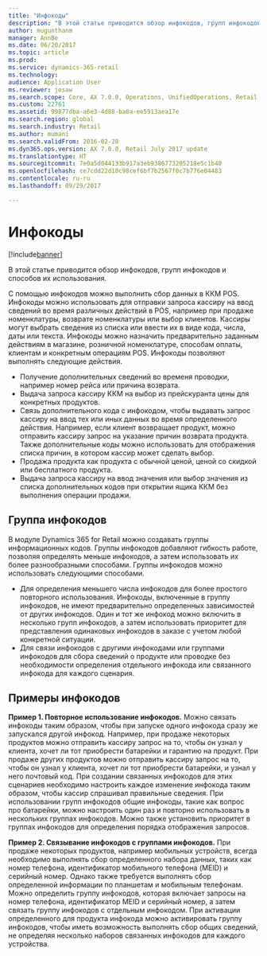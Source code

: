 ```yaml
---
title: "Инфокоды"
description: "В этой статье приводится обзор инфокодов, групп инфокодов и способов их использования."
author: mugunthanm
manager: AnnBe
ms.date: 06/20/2017
ms.topic: article
ms.prod: 
ms.service: dynamics-365-retail
ms.technology: 
audience: Application User
ms.reviewer: josaw
ms.search.scope: Core, AX 7.0.0, Operations, UnifiedOperations, Retail
ms.custom: 22761
ms.assetid: 99877dba-a6e3-4d88-ba0a-ee5913aea17e
ms.search.region: global
ms.search.industry: Retail
ms.author: mumani
ms.search.validFrom: 2016-02-28
ms.dyn365.ops.version: AX 7.0.0, Retail July 2017 update
ms.translationtype: HT
ms.sourcegitcommit: 7e0a5d044133b917a3eb9386773205218e5c1b40
ms.openlocfilehash: ce7cdd22d10c98cef6bf7b2567f0c7b776e04483
ms.contentlocale: ru-ru
ms.lasthandoff: 09/29/2017

---
```


# <a name="info-codes"></a>Инфокоды

[!include[banner](includes/banner.md)]


В этой статье приводится обзор инфокодов, групп инфокодов и способов их использования.

С помощью инфокодов можно выполнить сбор данных в ККМ POS. Инфокоды можно использовать для отправки запроса кассиру на ввод сведений во время различных действий в POS, например при продаже номенклатуры, возврате номенклатуры или выбор клиентов. Кассиры могут выбрать сведения из списка или ввести их в виде кода, числа, даты или текста. Инфокоды можно назначить предварительно заданным действиям в магазине, розничной номенклатуре, способам оплаты, клиентам и конкретным операциям POS. Инфокоды позволяют выполнять следующие действия.
-   Получение дополнительных сведений во временя проводки, например номер рейса или причина возврата.
-   Выдача запроса кассиру ККМ на выбор из прейскуранта цены для конкретных продуктов.
-   Связь дополнительного кода с инфокодом, чтобы выдавать запрос кассиру на ввод тех или иных данных во время определенного действия. Например, если клиент возвращает продукт, можно отправить кассиру запрос на указание причин возврата продукта. Также дополнительные коды можно использовать для отображения списка причин, в котором кассир может сделать выбор.
-   Продажа продукта как продукта с обычной ценой, ценой со скидкой или бесплатного продукта.
-   Выдача запроса кассиру на ввод значения или выбор значения из списка дополнительных кодов при открытии ящика ККМ без выполнения операции продажи.

## <a name="info-codes-group"></a>Группа инфокодов
В модуле Dynamics 365 for Retail можно создавать группы информационных кодов. Группы инфокодов добавляют гибкость работе, позволяя определять меньше инфокодов, а затем использовать их более разнообразными способами. Группы инфокодов можно использовать следующими способами.
-   Для определения меньшего числа инфокодов для более простого повторного использования. Инфокоды, включенные в группу инфокодов, не имеют предварительно определенных зависимостей от других инфокодов. Один и тот же инфокод можно включить в несколько групп инфокодов, а затем использовать приоритет для представления одинаковых инфокодов в заказе с учетом любой конкретной ситуации.
-   Для связи инфокодов с другими инфокодами или группами инфокодов для сбора сведений о продукте или проводке без необходимости определения отдельного инфокода или связанного инфокода для каждого сценария.

## <a name="info-code-examples"></a>Примеры инфокодов
**Пример 1. Повторное использование инфокодов.** Можно связать инфокоды таким образом, чтобы при запуске одного инфокода сразу же запускался другой инфокод. Например, при продаже некоторых продуктов можно отправить кассиру запрос на то, чтобы он узнал у клиента, хочет ли тот приобрести батарейки и гарантию на продукт. При продаже других продуктов можно отправить кассиру запрос на то, чтобы он узнал у клиента, хочет ли тот приобрести батарейки, и узнал у него почтовый код. При создании связанных инфокодов для этих сценариев необходимо настроить каждое изменение инфокода таким образом, чтобы кассир спрашивал правильные сведения. При использовании групп инфокодов общие инфокоды, такие как вопрос про батарейки, можно настроить один раз и повторно использовать в нескольких группах инфокодов. Можно также установить приоритет в группах инфокодов для определения порядка отображения запросов.


**Пример 2. Связывание инфокодов с группами инфокодов.** При продаже некоторых продуктов, например мобильных устройств, всегда необходимо выполнять сбор определенного набора данных, таких как номер телефона, идентификатор мобильного телефона (MEID) и серийный номер. Однако также требуется выполнять сбор определенной информации по планшетам и мобильным телефонам. Можно определить группу инфокодов, которая включает запросы на номер телефона, идентификатор MEID и серийный номер, а затем связать группу инфокодов с отдельным инфокодом. При активации определенного для продукта инфокода можно активировать группу инфокодов, чтобы иметь возможность выполнять сбор общих сведений, не определяя несколько наборов связанных инфокодов для каждого устройства.

 



